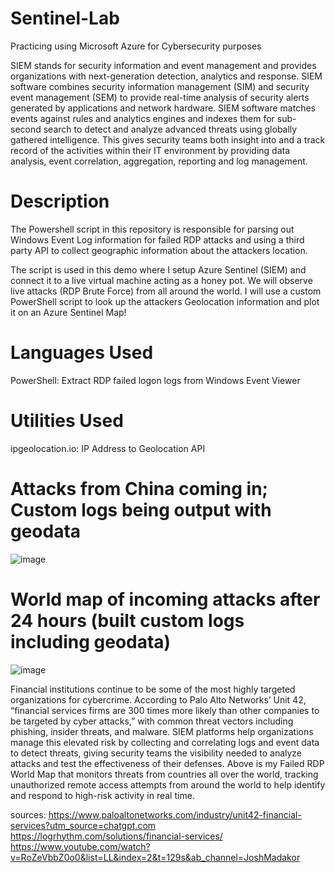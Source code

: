 # Sentinel-Lab
Practicing using Microsoft Azure for Cybersecurity purposes

SIEM stands for security information and event management and provides organizations with next-generation detection, analytics and response. SIEM software combines security information management (SIM) and security event management (SEM) to provide real-time analysis of security alerts generated by applications and network hardware. SIEM software matches events against rules and analytics engines and indexes them for sub-second search to detect and analyze advanced threats using globally gathered intelligence. This gives security teams both insight into and a track record of the activities within their IT environment by providing data analysis, event correlation, aggregation, reporting and log management.


# Description
The Powershell script in this repository is responsible for parsing out Windows Event Log information for failed RDP attacks and using a third party API to collect geographic information about the attackers location.

The script is used in this demo where I setup Azure Sentinel (SIEM) and connect it to a live virtual machine acting as a honey pot. We will observe live attacks (RDP Brute Force) from all around the world. I will use a custom PowerShell script to look up the attackers Geolocation information and plot it on an Azure Sentinel Map!

# Languages Used
PowerShell: Extract RDP failed logon logs from Windows Event Viewer

# Utilities Used
ipgeolocation.io: IP Address to Geolocation API

# Attacks from China coming in; Custom logs being output with geodata
![image](https://github.com/user-attachments/assets/1b51b21e-f29a-421f-a9b7-2ce228c85449)

# World map of incoming attacks after 24 hours (built custom logs including geodata)

![image](https://github.com/user-attachments/assets/329207a5-cead-4d54-9096-0f549ecf7a95)

Financial institutions continue to be some of the most highly targeted organizations for cybercrime. According to Palo Alto Networks’ Unit 42, “financial services firms are 300 times more likely than other companies to be targeted by cyber attacks,” with common threat vectors including phishing, insider threats, and malware. SIEM platforms help organizations manage this elevated risk by collecting and correlating logs and event data to detect threats, giving security teams the visibility needed to analyze attacks and test the effectiveness of their defenses. Above is my Failed RDP World Map that monitors threats from countries all over the world, tracking unauthorized remote access attempts from around the world to help identify and respond to high-risk activity in real time.

sources: https://www.paloaltonetworks.com/industry/unit42-financial-services?utm_source=chatgpt.com
         https://logrhythm.com/solutions/financial-services/
         https://www.youtube.com/watch?v=RoZeVbbZ0o0&list=LL&index=2&t=129s&ab_channel=JoshMadakor
